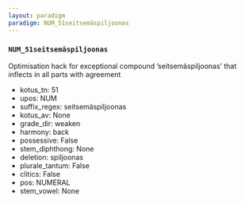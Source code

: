 ```yaml
---
layout: paradigm
paradigm: NUM_51seitsemäspiljoonas
---
```

### ` NUM_51seitsemäspiljoonas `

Optimisation hack for exceptional compound ’seitsemäspiljoonas’ that inflects in all parts with agreement
* kotus_tn: 51
* upos: NUM
* suffix_regex: seitsemäspiljoonas
* kotus_av: None
* grade_dir: weaken
* harmony: back
* possessive: False
* stem_diphthong: None
* deletion: spiljoonas
* plurale_tantum: False
* clitics: False
* pos: NUMERAL
* stem_vowel: None
